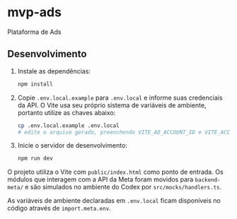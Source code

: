 # mvp-ads
Plataforma de Ads

## Desenvolvimento

1. Instale as dependências:
   ```bash
   npm install
   ```

2. Copie `.env.local.example` para `.env.local` e informe suas credenciais da API. O Vite usa seu próprio sistema de variáveis de ambiente, portanto utilize as chaves abaixo:
   ```bash
   cp .env.local.example .env.local
   # edite o arquivo gerado, preenchendo VITE_AD_ACCOUNT_ID e VITE_ACCESS_TOKEN
   ```

3. Inicie o servidor de desenvolvimento:
   ```bash
   npm run dev
   ```

O projeto utiliza o Vite com `public/index.html` como ponto de entrada.
Os módulos que interagem com a API da Meta foram movidos para `backend-meta/` e
são simulados no ambiente do Codex por `src/mocks/handlers.ts`.

As variáveis de ambiente declaradas em `.env.local` ficam disponíveis no código
através de `import.meta.env`.
